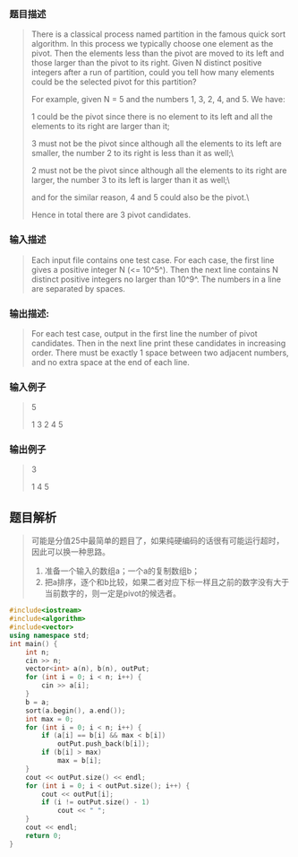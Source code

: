 ### 题目描述

> There is a classical process named partition in the famous quick sort algorithm. In this process we typically choose one element as the pivot. Then the elements less than the pivot are moved to its left and those larger than the pivot to its right. Given N distinct positive integers after a run of partition, could you tell how many elements could be the selected pivot for this partition?
>
>For example, given N = 5 and the numbers 1, 3, 2, 4, and 5. We have:
>
>1 could be the pivot since there is no element to its left and all the elements to its right are larger than it;
>
>3 must not be the pivot since although all the elements to its left are smaller, the number 2 to its right is less than it as well;\
>
>2 must not be the pivot since although all the elements to its right are larger, the number 3 to its left is larger than it as well;\
>
>and for the similar reason, 4 and 5 could also be the pivot.\
>
>Hence in total there are 3 pivot candidates.

### 输入描述

> Each input file contains one test case. For each case, the first line gives a positive integer N (<= 10^5^). Then the next line contains N distinct positive integers no larger than 10^9^. The numbers in a line are separated by spaces.

### 输出描述:
> For each test case, output in the first line the number of pivot candidates. Then in the next line print these candidates in increasing order. There must be exactly 1 space between two adjacent numbers, and no extra space at the end of each line.

### 输入例子
> 5
>
>1 3 2 4 5

### 输出例子
> 3
>
>1 4 5

## 题目解析
>可能是分值25中最简单的题目了，如果纯硬编码的话很有可能运行超时，因此可以换一种思路。
>1. 准备一个输入的数组a；一个a的复制数组b；
>2. 把a排序，逐个和b比较，如果二者对应下标一样且之前的数字没有大于当前数字的，则一定是pivot的候选者。

```C++
#include<iostream>
#include<algorithm>
#include<vector>
using namespace std;
int main() {
	int n;
	cin >> n;
	vector<int> a(n), b(n), outPut;
	for (int i = 0; i < n; i++) {
		cin >> a[i];
	}
	b = a;
	sort(a.begin(), a.end());
	int max = 0;
	for (int i = 0; i < n; i++) {
		if (a[i] == b[i] && max < b[i])
			outPut.push_back(b[i]);
		if (b[i] > max)
			max = b[i];
	}
	cout << outPut.size() << endl;
	for (int i = 0; i < outPut.size(); i++) {
		cout << outPut[i];
		if (i != outPut.size() - 1)
			cout << " ";
	}
	cout << endl;
	return 0;
}
```